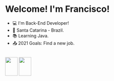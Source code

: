 # Welcome! I'm Francisco!

- 💻 I'm Back-End Developer!
- 🏡 Santa Catarina - Brazil.
- 📚 Learning Java.
- 📤 2021 Goals: Find a new job.

<div style="display: inline_block"><br>
   <img align="center" height="60" width="40" src="https://cdn.jsdelivr.net/gh/devicons/devicon/icons/java/java-original.svg" />
   <img align="center" height="60" width="40" src="https://cdn.jsdelivr.net/gh/devicons/devicon/icons/mysql/mysql-original.svg" />
</div>

